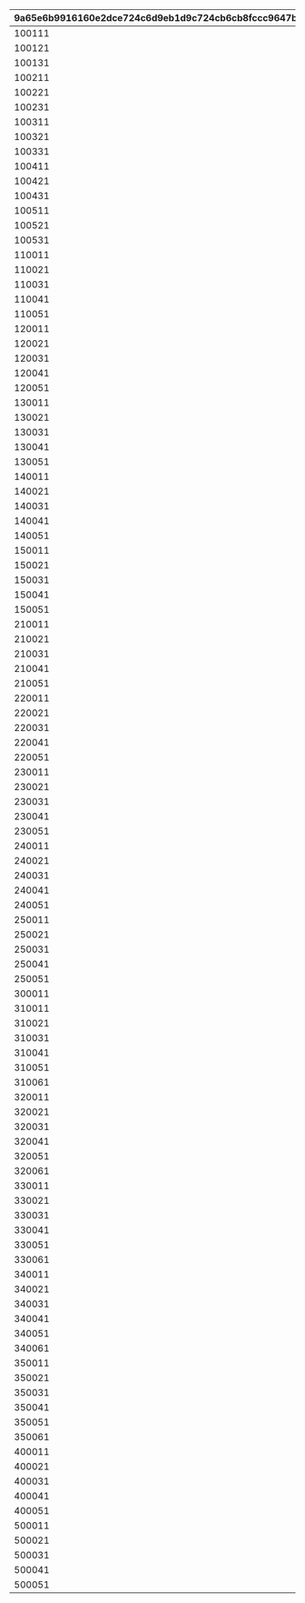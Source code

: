 |9a65e6b9916160e2dce724c6d9eb1d9c724cb6cb8fccc9647ba8e5bd3fb413ac|57f9ad520a1eb91dacc4d674868b4a144e64c8ca882514b3dbc806ac67a6f22b|071115be63aa79652935c78178bd3e66b7d439bec5172de90c11ff5d3b631dab|3f6c2e5a09dea968130124285f075625fb6a2cebe2c91521a72adcb8b92a112d|1213273f415d017e7ab676302015c987d4df353df511c1e9740c585f98168bc1|b6a512cff4c37447214e4e9b95f1d4c0af3196e1421a8a6b4951d39903921e08|
| --- | --- | --- | --- | --- | --- |
|100111|100112|0|0|10011|0|
|100121|100122|100125|100124|10012|100123|
|100131|100132|100135|100134|10013|100133|
|100211|0|0|0|10021|0|
|100221|0|0|0|10022|0|
|100231|100232|0|0|10023|0|
|100311|0|0|0|10031|0|
|100321|0|0|0|10032|0|
|100331|100332|100335|100334|10033|100333|
|100411|100412|0|0|10041|0|
|100421|100422|0|0|10042|0|
|100431|100432|0|0|10043|0|
|100511|0|0|0|10051|0|
|100521|100522|100525|100524|10052|100523|
|100531|100532|100535|100534|10053|100533|
|110011|0|0|0|11001|0|
|110021|0|0|0|11002|0|
|110031|0|0|0|11003|0|
|110041|0|0|0|11004|0|
|110051|0|0|0|11005|0|
|120011|0|0|0|12001|0|
|120021|0|0|0|12002|0|
|120031|0|0|0|12003|0|
|120041|0|0|0|12004|0|
|120051|0|0|0|12005|0|
|130011|0|0|0|13001|0|
|130021|130022|0|0|13002|0|
|130031|0|0|0|13003|0|
|130041|130042|0|0|13004|0|
|130051|0|0|0|13005|0|
|140011|0|0|0|14001|0|
|140021|0|0|0|14002|0|
|140031|0|0|0|14003|0|
|140041|140042|0|0|14004|0|
|140051|140052|0|0|14005|0|
|150011|0|0|0|15001|0|
|150021|0|0|0|15002|0|
|150031|150032|150035|150034|15003|150033|
|150041|150042|150045|150044|15004|150043|
|150051|0|0|0|15005|0|
|210011|0|0|0|21001|0|
|210021|0|0|0|21002|0|
|210031|0|0|0|21003|0|
|210041|0|0|0|21004|0|
|210051|0|0|0|21005|0|
|220011|0|0|0|22001|0|
|220021|0|0|0|22002|0|
|220031|0|0|0|22003|0|
|220041|0|0|0|22004|0|
|220051|0|0|0|22005|0|
|230011|0|0|0|23001|0|
|230021|230022|0|0|23002|0|
|230031|0|0|0|23003|0|
|230041|230042|0|0|23004|0|
|230051|0|0|0|23005|0|
|240011|0|0|0|24001|0|
|240021|0|0|0|24002|0|
|240031|0|0|0|24003|0|
|240041|240042|0|0|24004|0|
|240051|240052|0|0|24005|0|
|250011|0|0|0|25001|0|
|250021|0|0|0|25002|0|
|250031|250032|250035|250034|25003|250033|
|250041|250042|250045|250044|25004|250043|
|250051|0|0|0|25005|0|
|300011|0|0|0|30001|0|
|310011|0|0|0|31001|0|
|310021|0|0|0|31002|0|
|310031|0|0|0|31003|0|
|310041|0|0|0|31004|0|
|310051|0|0|0|31005|0|
|310061|0|0|0|31006|0|
|320011|0|0|0|32001|0|
|320021|0|0|0|32002|0|
|320031|0|0|0|32003|0|
|320041|0|0|0|32004|0|
|320051|0|0|0|32005|0|
|320061|0|0|0|32006|0|
|330011|0|0|0|33001|0|
|330021|330022|0|0|33002|0|
|330031|0|0|0|33003|0|
|330041|330042|0|0|33004|0|
|330051|0|0|0|33005|0|
|330061|330062|0|0|33006|0|
|340011|0|0|0|34001|0|
|340021|0|0|0|34002|0|
|340031|0|0|0|34003|0|
|340041|340042|0|0|34004|0|
|340051|340052|0|0|34005|0|
|340061|0|0|0|34006|0|
|350011|0|0|0|35001|0|
|350021|0|0|0|35002|0|
|350031|350032|350035|350034|35003|350033|
|350041|350042|350045|350044|35004|350043|
|350051|0|0|0|35005|0|
|350061|0|0|0|35006|0|
|400011|400012|0|0|40001|400013|
|400021|0|0|0|40002|0|
|400031|0|0|0|40003|0|
|400041|400042|0|400044|40004|400043|
|400051|0|0|0|40005|0|
|500011|500012|0|0|50001|0|
|500021|0|0|0|50002|0|
|500031|0|0|0|50003|0|
|500041|0|0|0|50004|0|
|500051|0|0|0|50005|0|